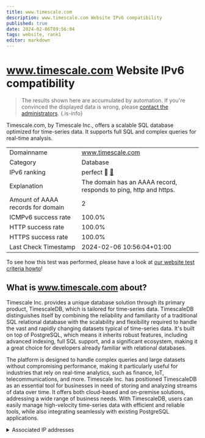 ```yaml
---
title: www.timescale.com
description: www.timescale.com Website IPv6 compatibility
published: true
date: 2024-02-06T09:56:04
tags: website, rank1
editor: markdown
---
```


# www.timescale.com Website IPv6 compatibility

> The results shown here are accumulated by automation. If you're convinced the displayed data is wrong, please [contact the administrators](/howto/chat). 
{.is-info}

Timescale.com, by Timescale Inc., offers a scalable SQL database optimized for time-series data. It supports full SQL and complex queries for real-time analysis.


|   |   |
| - | - |
| Domainname | www.timescale.com
| Category | Database |
| IPv6 ranking | perfect :1st_place_medal: [🔗](/howto/ranking) |
| Explanation | The domain has an AAAA record, responds to ping, http and https. |
| Amount of AAAA records for domain | 2 |
| ICMPv6 success rate | 100.0%|
| HTTP success rate | 100.0% |
| HTTPS success rate | 100.0% |
| Last Check Timestamp | 2024-02-06 10:56:04+01:00 |

To see how this test was performed, please have a look at [our website test criteria howto](/howto/testcriteria/website)!


## What is www.timescale.com about?
Timescale Inc. provides a unique database solution through its primary product, TimescaleDB, which is tailored for time-series data. TimescaleDB distinguishes itself by combining the reliability and familiarity of a traditional SQL relational database with the scalability and flexibility required to handle the vast and rapidly changing datasets typical of time-series data. It's built on top of PostgreSQL, which means it inherits robust features, including advanced indexing, full SQL support, and a significant ecosystem, making it a great choice for developers already familiar with relational databases.

The platform is designed to handle complex queries and large datasets without compromising performance, making it particularly useful for industries that rely on real-time analytics, such as finance, IoT, telecommunications, and more. Timescale Inc. has positioned TimescaleDB as an essential tool for businesses in need of storing and analyzing streams of data over time. It offers both cloud-based and on-premise solutions, addressing a wide range of business needs. With TimescaleDB, users can easily manage high-velocity time-series data with efficient and reliable tools, while also integrating seamlessly with existing PostgreSQL applications.



<details>
<summary>Associated IP addresses</summary>

2606:4700:3030::ac43:de65

2606:4700:3037::6815:56a9

</details>
